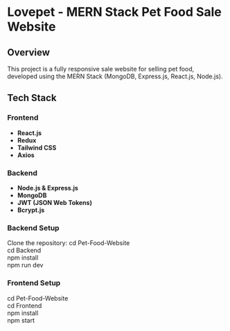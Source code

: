 # Lovepet - MERN Stack Pet Food Sale Website

## Overview
This project is a fully responsive sale website for selling pet food, developed using the MERN Stack (MongoDB, Express.js, React.js, Node.js). 

## Tech Stack

### Frontend
- **React.js**
- **Redux**
- **Tailwind CSS**
- **Axios**

### Backend
- **Node.js & Express.js**
- **MongoDB**
- **JWT (JSON Web Tokens)**
- **Bcrypt.js**


### Backend Setup
Clone the repository:
   cd Pet-Food-Website  
   cd Backend  
   npm install  
   npm run dev  

### Frontend Setup
   cd Pet-Food-Website  
   cd Frontend  
   npm install  
   npm start  


